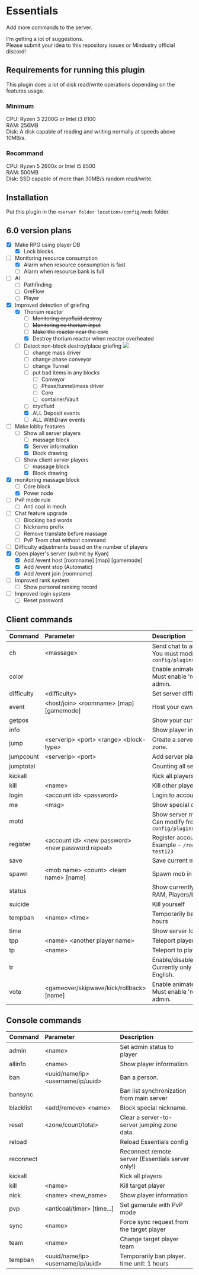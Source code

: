 # Essentials
Add more commands to the server.  

I'm getting a lot of suggestions.<br>
Please submit your idea to this repository issues or Mindustry official discord!

## Requirements for running this plugin
This plugin does a lot of disk read/write operations depending on the features usage.

### Minimum
CPU: Ryzen 3 2200G or Intel i3 8100<br>
RAM: 256MB<br>
Disk: A disk capable of reading and writing normally at speeds above 10MB/s.

### Recommand
CPU: Ryzen 5 2600x or Intel i5 8500<br>
RAM: 500MB<br>
Disk: SSD capable of more than 30MB/s random read/write.

## Installation

Put this plugin in the ``<server folder location>/config/mods`` folder.

## 6.0 version plans
- [x] Make RPG using player DB
  - [x] Lock blocks
- [ ] Monitoring resource consumption
  - [x] Alarm when resource consumption is fast
  - [ ] Alarm when resource bank is full
- [ ] AI
  - [ ] Pathfinding
  - [ ] OreFlow
  - [ ] Player
- [x] Improved detection of griefing
  - [x] Thorium reactor
    - [ ] ~~Monitoring cryofluid destroy~~
    - [ ] ~~Monitoring no thorium input~~
    - [ ] ~~Make the reactor near the core~~
    - [x] Destroy thorium reactor when reactor overheated
  - [ ] Detect non-block destroy/place griefing <img src="https://preloaders.evidweb.com/d_file.php?file=images/preloaders/squares.gif">
    - [ ] change mass driver 
    - [ ] change phase conveyor
    - [ ] change Tunnel
    - [ ] put bad items in any blocks
      - [ ] Conveyor
      - [ ] Phase/tunnel/mass driver
      - [ ] Core
      - [ ] container/Vault
    - [ ] cryofluid
    - [x] ALL Deposit events
    - [ ] ALL WithDraw events
- [ ] Make lobby features
  - [ ] Show all server players
    - [ ] massage block
    - [x] Server information
    - [x] Block drawing
  - [ ] Show client server players
    - [ ] massage block
    - [x] Block drawing
- [x] monitoring massage block
  - [ ] Core block
  - [x] Power node
- [ ] PvP mode rule
  - [ ] Anti coal in mech
- [ ] Chat feature upgrade
  - [ ] Blocking bad words
  - [ ] Nickname prefix
  - [ ] Remove translate before massage
  - [ ] PvP Team chat without command
- [ ] Difficulty adjustments based on the number of players
- [x] Open player's server (submit by Kyan)
  - [x] Add /event host [roomname] [map] [gamemode]
  - [x] Add /event stop (Automatic)
  - [x] Add /event join [roomname]
- [ ] Improved rank system
  - [ ] Show personal ranking record
- [ ] Improved login system
  - [ ] Reset password

## Client commands

| Command | Parameter | Description |
|:---|:---|:--- |
| ch | &lt;massage&gt; | Send chat to another server () <br> You must modify the settings in ``config/plugins/Essentials/config.txt`` |
| color |  | Enable animated rainbow nickname. <br> Must enable 'realname' and can use admin. |
| difficulty | &lt;difficulty&gt; | Set server difficulty |
| event | &lt;host/join&gt; &lt;roomname&gt; [map] [gamemode] | Host your own server |
| getpos |  | Show your current position position |
| info |  | Show player information |
| jump | &lt;serverip&gt; &lt;port&gt; &lt;range&gt; &lt;block-type&gt; | Create a server-to-server jumping zone. |
| jumpcount | &lt;serverip&gt; &lt;port&gt; | Add server player counting |
| jumptotal |  | Counting all server players |
| kickall |  | Kick all players without you. |
| kill | &lt;name&gt; | Kill other players |
| login | &lt;account id&gt; &lt;password&gt; | Login to account. |
| me | &lt;msg&gt; | Show special chat format |
| motd |  | Show server motd <br> Can modify from ``config/plugins/Essentials/motd.txt`` |
| register | &lt;account id&gt; &lt;new password&gt; &lt;new password repeat&gt; | Register accoun<br>Example - ``/register test test123 test123`` |
| save |  | Save current map |
| spawn | &lt;mob name&gt; &lt;count&gt; &lt;team name&gt; [name] | Spawn mob in player location |
| status |  | Show currently server status (TPS, RAM, Players/ban count) |
| suicide |  | Kill yourself |
| tempban | &lt;name&gt; &lt;time&gt; | Temporarily ban player. time unit: 1 hours |
| time |  | Show server local time |
| tpp | &lt;name&gt; &lt;another player name&gt; | Teleport player to other players |
| tp | &lt;name&gt; | Teleport to players |
| tr |  | Enable/disable auto translate <br> Currently only support Korean to English. |
| vote | &lt;gameover/skipwave/kick/rollback&gt; [name] | Enable animated rainbow nickname. <br> Must enable 'realname' and can use admin. |

## Console commands

| Command | Parameter | Description |
|:---|:---|:---|
| admin | &lt;name&gt; | Set admin status to player |
| allinfo | &lt;name&gt; | Show player information |
| ban | &lt;uuid/name/ip&gt; &lt;username/ip/uuid&gt; | Ban a person. |
| bansync |  | Ban list synchronization from main server |
| blacklist | &lt;add/remove&gt; &lt;name&gt; | Block special nickname. |
| reset | &lt;zone/count/total&gt; | Clear a server-to-server jumping zone data. |
| reload |  | Reload Essentials config |
| reconnect |  | Reconnect remote server (Essentials server only!) |
| kickall |  | Kick all players |
| kill | &lt;name&gt; | Kill target player |
| nick | &lt;name&gt; &lt;new_name&gt; | Show player information |
| pvp | &lt;anticoal/timer&gt; [time...] | Set gamerule with PvP mode |
| sync | &lt;name&gt; | Force sync request from the target player |
| team | &lt;name&gt; | Change target player team |
| tempban | &lt;uuid/name/ip&gt; &lt;username/ip/uuid&gt; | Temporarily ban player. time unit: 1 hours |
